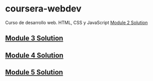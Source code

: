 # coursera-webdev
Curso de desarrollo web. HTML, CSS y JavaScript
 <a href="mod2_solution/index.html">Module 2 Solution</a>
 <a href="mod3_solution/index.html"><h2>Module 3 Solution</h2></a>
 <a href="mod4_solution/index.html">
  <h2>
    Module 4 Solution
  </h2>
 </a>
 <a href="mod5_solution/index.html">
  <h2>
    Module 5 Solution
  </h2>
 </a>
